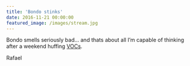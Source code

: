 ```yaml
---
title: 'Bondo stinks'
date: 2016-11-21 00:00:00
featured_image: /images/stream.jpg
---
```


Bondo smells seriously bad... and thats about all I’m
capable of thinking after a weekend huffing
[VOCs](https://www.epa.gov/indoor-air-quality-iaq/technical-overview-volatile-organic-compounds).

Rafael
